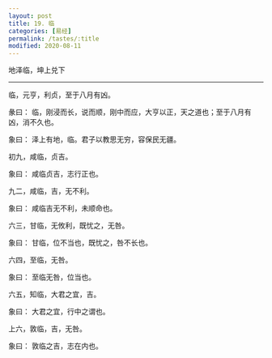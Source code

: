 ```yaml
---
layout: post
title: 19. 临
categories: [易经]
permalink: /tastes/:title
modified: 2020-08-11
---
```


地泽临，坤上兑下

---

临，元亨，利贞，至于八月有凶。

彖曰： 临，刚浸而长，说而顺，刚中而应，大亨以正，天之道也；至于八月有凶，消不久也。

象曰： 泽上有地，临。君子以教思无穷，容保民无疆。

初九，咸临，贞吉。

象曰： 咸临贞吉，志行正也。

九二，咸临，吉，无不利。

象曰： 咸临吉无不利，未顺命也。

六三，甘临，无攸利，既忧之，无咎。

象曰： 甘临，位不当也，既忧之，咎不长也。

六四，至临，无咎。

象曰： 至临无咎，位当也。

六五，知临，大君之宜，吉。

象曰： 大君之宜，行中之谓也。

上六，敦临，吉，无咎。

象曰： 敦临之吉，志在内也。
